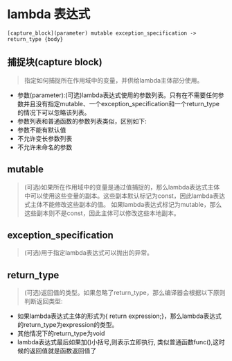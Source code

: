 # lambda 表达式
`[capture_block](parameter) mutable exception_specification -> return_type {body}`
## 捕捉块(capture block)
> 指定如何捕捉所在作用域中的变量，并供给lambda主体部分使用。
 * 参数(parameter):(可选)lambda表达式使用的参数列表。只有在不需要任何参数并且没有指定mutable、一个exception_specification和一个return_type的情况下可以忽略该列表。
 * 参数列表和普通函数的参数列表类似，区别如下:
 * 参数不能有默认值
 * 不允许变长参数列表
 * 不允许未命名的参数

## mutable
> (可选)如果所在作用域中的变量是通过值捕捉的，那么lambda表达式主体中可以使用这些变量的副本。这些副本默认标记为const，因此lambda表达式主体不能修改这些副本的值。
如果lambda表达式标记为mutable，那么这些副本则不是const，因此主体可以修改这些本地副本。

## exception_specification
> (可选)用于指定lambda表达式可以抛出的异常。
## return_type
> (可选)返回值的类型。如果忽略了return_type，那么编译器会根据以下原则判断返回类型:
 * 如果lambda表达式主体的形式为{ return expression;}，那么lambda表达式的return_type为expression的类型。
 * 其他情况下的return_type为void
 * lambda表达式最后如果加()小括号,则表示立即执行, 类似普通函数func(),这时候的返回值就是函数返回值了
